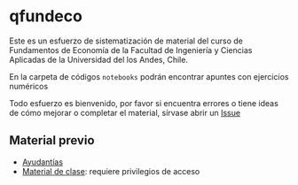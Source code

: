 # qfundeco

Este es un esfuerzo de sistematización de material del curso de Fundamentos de Economía de la Facultad de Ingeniería y Ciencias Aplicadas de la Universidad del los Andes, Chile.

En la carpeta de códigos `notebooks` podrán encontrar apuntes con ejercicios numéricos

Todo esfuerzo es bienvenido, por favor si encuentra errores o tiene ideas de cómo mejorar o completar el material, sírvase abrir un [Issue](https://github.com/ingUANDES/qfundeco/issues)

## Material previo

- [Ayudantías](https://github.com/ingUANDES/FundEcoAy)
- [Material de clase](https://github.com/ingUANDES/fundeco): requiere privilegios de acceso
